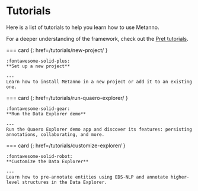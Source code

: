 # Tutorials

Here is a list of tutorials to help you learn how to use Metanno.

For a deeper understanding of the framework, check out the [Pret tutorials](https://percevalw.github.io/pret/main/tutorials/).

<!-- --8<-- [start:tutorials] -->

=== card {: href=/tutorials/new-project/ }

    :fontawesome-solid-plus:
    **Set up a new project**

    ---
    Learn how to install Metanno in a new project or add it to an existing one.

=== card {: href=/tutorials/run-quaero-explorer/ }

    :fontawesome-solid-gear:
    **Run the Data Explorer demo**

    ---
    Run the Quaero Explorer demo app and discover its features: persisting annotations, collaborating, and more.

=== card {: href=/tutorials/customize-explorer/ }

    :fontawesome-solid-robot:
    **Customize the Data Explorer**

    ---
    Learn how to pre-annotate entities using EDS-NLP and annotate higher-level structures in the Data Explorer.

<!--
=== card {: href=/tutorials/byo-dataframe-annotator/ }

    :fontawesome-solid-code:
    **Build a dataframe annotator**

    ---
    Build a custom annotator that uses a dataframe as the data source.
-->

<!-- --8<-- [end:tutorials] -->
